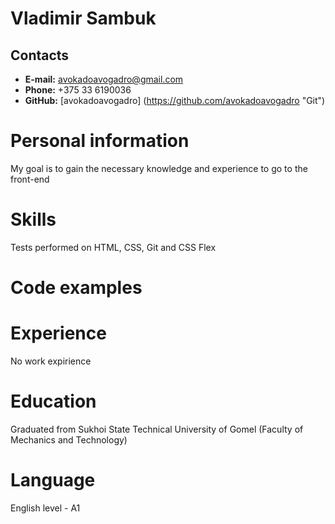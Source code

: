 # **Vladimir Sambuk**
## **Contacts**
* **E-mail:** avokadoavogadro@gmail.com
* **Phone:** +375 33 6190036
* **GitHub:** [avokadoavogadro] (https://github.com/avokadoavogadro "Git")
# **Personal information**
My goal is to gain the necessary knowledge and experience to go to the front-end
# **Skills**
Tests performed on HTML, CSS, Git and CSS Flex
# **Code examples**
# **Experience**
No work expirience
# **Education**
Graduated from Sukhoi State Technical University of Gomel (Faculty of Mechanics and Technology)
# **Language**
English level - A1